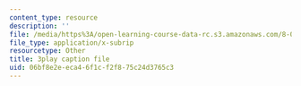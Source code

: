 ```yaml
---
content_type: resource
description: ''
file: /media/https%3A/open-learning-course-data-rc.s3.amazonaws.com/8-04-quantum-physics-i-spring-2013/06bf8e2eeca46f1cf2f875c24d3765c3_Ei8CFin00PY.srt
file_type: application/x-subrip
resourcetype: Other
title: 3play caption file
uid: 06bf8e2e-eca4-6f1c-f2f8-75c24d3765c3
---
```

